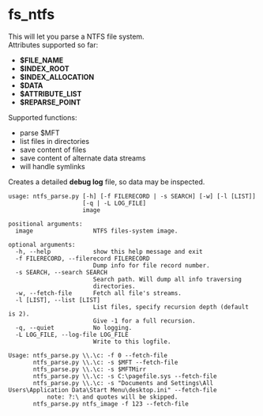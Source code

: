# fs_ntfs
This will let you parse a NTFS file system.\
Attributes supported so far: 
 * **$FILE_NAME**
 * **$INDEX_ROOT**
 * **$INDEX_ALLOCATION**
 * **$DATA**
 * **$ATTRIBUTE_LIST**
 * **$REPARSE_POINT**

Supported functions: 
* parse $MFT
* list files in directories
* save content of files
* save content of alternate data streams
* will handle symlinks

Creates a detailed **debug log** file, so data may be inspected.

```
usage: ntfs_parse.py [-h] [-f FILERECORD | -s SEARCH] [-w] [-l [LIST]]
                     [-q | -L LOG_FILE]
                     image

positional arguments:
  image                 NTFS files-system image.

optional arguments:
  -h, --help            show this help message and exit
  -f FILERECORD, --filerecord FILERECORD
                        Dump info for file record number.
  -s SEARCH, --search SEARCH
                        Search path. Will dump all info traversing
                        directories.
  -w, --fetch-file      Fetch all file's streams.
  -l [LIST], --list [LIST]
                        List files, specify recursion depth (default is 2).
                        Give -1 for a full recursion.
  -q, --quiet           No logging.
  -L LOG_FILE, --log-file LOG_FILE
                        Write to this logfile.

Usage: ntfs_parse.py \\.\c: -f 0 --fetch-file
       ntfs_parse.py \\.\c: -s $MFT --fetch-file
       ntfs_parse.py \\.\c: -s $MFTMirr
       ntfs_parse.py \\.\c: -s C:\pagefile.sys --fetch-file
       ntfs_parse.py \\.\c: -s "Documents and Settings\All Users\Application Data\Start Menu\desktop.ini" --fetch-file
           note: ?:\ and quotes will be skipped.
       ntfs_parse.py ntfs_image -f 123 --fetch-file
       
```
